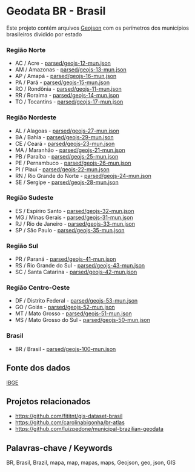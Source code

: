 
Geodata BR - Brasil
===================

Este projeto contém arquivos [Geojson](http://geojson.org/) com os perímetros
dos municípios brasileiros dividido por estado


### Região Norte
* AC / Acre - [parsed/geojs-12-mun.json](parsed/geojs-12-mun.json)
* AM / Amazonas - [parsed/geojs-13-mun.json](parsed/geojs-13-mun.json)
* AP / Amapá - [parsed/geojs-16-mun.json](parsed/geojs-16-mun.json)
* PA / Pará  - [parsed/geojs-15-mun.json](parsed/geojs-15-mun.json)
* RO / Rondônia - [parsed/geojs-11-mun.json](parsed/geojs-11-mun.json)
* RR / Roraima - [parsed/geojs-14-mun.json](parsed/geojs-14-mun.json)
* TO / Tocantins - [parsed/geojs-17-mun.json](parsed/geojs-17-mun.json)


### Região Nordeste
* AL / Alagoas - [parsed/geojs-27-mun.json](parsed/geojs-27-mun.json)
* BA / Bahia - [parsed/geojs-29-mun.json](parsed/geojs-29-mun.json)
* CE / Ceará - [parsed/geojs-23-mun.json](parsed/geojs-23-mun.json)
* MA / Maranhão - [parsed/geojs-21-mun.json](parsed/geojs-21-mun.json)
* PB / Paraíba - [parsed/geojs-25-mun.json](parsed/geojs-25-mun.json)
* PE / Pernambuco - [parsed/geojs-26-mun.json](parsed/geojs-26-mun.json)
* PI / Piauí - [parsed/geojs-22-mun.json](parsed/geojs-22-mun.json)
* RN / Rio Grande do Norte - [parsed/geojs-24-mun.json](parsed/geojs-24-mun.json)
* SE / Sergipe - [parsed/geojs-28-mun.json](parsed/geojs-28-mun.json)


### Região Sudeste
* ES / Espíriro Santo - [parsed/geojs-32-mun.json](parsed/geojs-32-mun.json)
* MG / Minas Gerais - [parsed/geojs-31-mun.json](parsed/geojs-31-mun.json)
* RJ / Rio de Janeiro - [parsed/geojs-33-mun.json](parsed/geojs-33-mun.json)
* SP / São Paulo - [parsed/geojs-35-mun.json](parsed/geojs-35-mun.json)


### Região Sul
* PR / Paraná - [parsed/geojs-41-mun.json](parsed/geojs-41-mun.json)
* RS / Rio Grande do Sul - [parsed/geojs-43-mun.json](parsed/geojs-43-mun.json)
* SC / Santa Catarina - [parsed/geojs-42-mun.json](parsed/geojs-42-mun.json)


### Região Centro-Oeste
* DF / Distrito Federal - [parsed/geojs-53-mun.json](parsed/geojs-53-mun.json) 
* GO / Goiás - [parsed/geojs-52-mun.json](parsed/geojs-52-mun.json)
* MT / Mato Grosso - [parsed/geojs-51-mun.json](parsed/geojs-51-mun.json)
* MS / Mato Grosso do Sul - [parsed/geojs-50-mun.json](parsed/geojs-50-mun.json)


### Brasil
* BR / Brasil - [parsed/geojs-100-mun.json](parsed/geojs-100-mun.json)


Fonte dos dados
---------------
[IBGE](http://ibge.gov.br/)


Projetos relacionados
--------------------- 
* https://github.com/fititnt/gis-dataset-brasil
* https://github.com/carolinabigonha/br-atlas
* https://github.com/luizpedone/municipal-brazilian-geodata


Palavras-chave / Keywords
-------------------------
BR, Brasil, Brazil, mapa, map, mapas, maps, Geojson, geo, json, GIS
